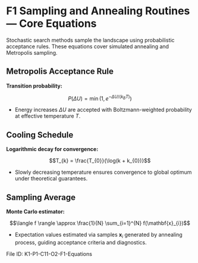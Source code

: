 # F1 Sampling and Annealing Routines — Core Equations

Stochastic search methods sample the landscape using probabilistic acceptance rules. These equations cover simulated annealing and Metropolis sampling.

## Metropolis Acceptance Rule
**Transition probability:**

$$P(\Delta U) = \min \left(1, e^{-\Delta U / (k_{B} T)} \right)$$

- Energy increases $\Delta U$ are accepted with Boltzmann-weighted probability at effective temperature $T$.

## Cooling Schedule
**Logarithmic decay for convergence:**

$$T_{k} = \frac{T_{0}}{\log(k + k_{0})}$$

- Slowly decreasing temperature ensures convergence to global optimum under theoretical guarantees.

## Sampling Average
**Monte Carlo estimator:**

$$\langle f \rangle \approx \frac{1}{N} \sum_{i=1}^{N} f(\mathbf{x}_{i})$$

- Expectation values estimated via samples $\mathbf{x}_{i}$ generated by annealing process, guiding acceptance criteria and diagnostics.

File ID: K1-P1-C11-O2-F1-Equations
